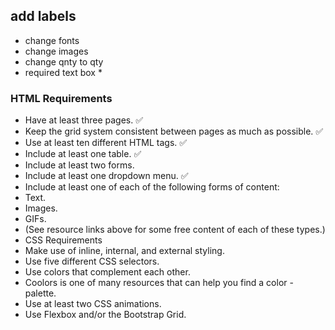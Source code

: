 ## add labels
- change fonts
- change images
- change qnty to qty
- required text box *
### HTML Requirements
- Have at least three pages. ✅
- Keep the grid system consistent between pages as much as possible. ✅
- Use at least ten different HTML tags. ✅
- Include at least one table. ✅
- Include at least two forms. 
- Include at least one dropdown menu. ✅
- Include at least one of each of the following forms of content: 
- Text.
- Images.
- GIFs.
- (See resource links above for some free content of each of these types.)
- CSS Requirements
- Make use of inline, internal, and external styling.
- Use five different CSS selectors.
- Use colors that complement each other.
- Coolors is one of many resources that can help you find a color - palette.
- Use at least two CSS animations.
- Use Flexbox and/or the Bootstrap Grid.